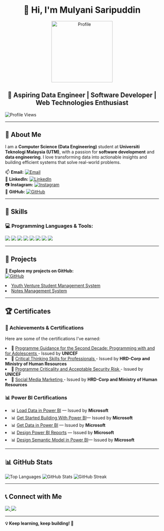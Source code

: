 

<h1 align = "center"> 👋 Hi, I'm <b>Mulyani Saripuddin</b></h1> 
<div align="center">
  <img src="https://github.com/user-attachments/assets/aa09ad92-8694-42c6-bf75-6e9fc444b316" alt="Profile" width="200"/>
</div>
<h2 align = "center">🚀 Aspiring Data Engineer | Software Developer | Web Technologies Enthusiast  </h2>

![Profile Views](https://komarev.com/ghpvc/?username=mulyani28&label=Profile%20views&color=0e75b6&style=flat)

---

## 📝 About Me  
I am a **Computer Science (Data Engineering)** student at **Universiti Teknologi Malaysia (UTM)**, with a passion for **software development** and **data engineering**. I love transforming data into actionable insights and building efficient systems that solve real-world problems.

📫 **Email:** [![Email](https://img.shields.io/badge/Email-mulyanisaripuddin28@gmail.com-D14836?style=flat&logo=gmail&logoColor=white)](mailto:mulyanisaripuddin28@gmail.com)  
🔗 **LinkedIn:** [![LinkedIn](https://img.shields.io/badge/LinkedIn-Mulyani_Saripuddin-0077B5?style=flat&logo=linkedin&logoColor=white)](https://www.linkedin.com/in/mulyani-saripuddin-387684261/)  
📷 **Instagram:** [![Instagram](https://img.shields.io/badge/Instagram-@mlyk.srpddn-E4405F?style=flat&logo=instagram&logoColor=white)](https://instagram.com/mlyk.srpddn)  
🐙 **GitHub:** [![GitHub](https://img.shields.io/badge/GitHub-mulyani28-181717?style=flat&logo=github&logoColor=white)](https://github.com/mulyani28)  

---

## 🔧 Skills  
### 💻 Programming Languages & Tools:  
<div>
  <img src="https://img.shields.io/badge/-C++-00599C?style=flat&logo=c%2B%2B&logoColor=white" />
  <img src="https://img.shields.io/badge/-PHP-777BB4?style=flat&logo=php&logoColor=white" />
  <img src="https://img.shields.io/badge/-Java-007396?style=flat&logo=java&logoColor=white" />
  <img src="https://img.shields.io/badge/-HTML5-E34F26?style=flat&logo=html5&logoColor=white" />
  <img src="https://img.shields.io/badge/-CSS3-1572B6?style=flat&logo=css3" />
  <img src="https://img.shields.io/badge/-JavaScript-F7DF1E?style=flat&logo=javascript&logoColor=black" />
  <img src="https://img.shields.io/badge/-Python-3776AB?style=flat&logo=python&logoColor=white" />
  <img src="https://img.shields.io/badge/-MySQL-4479A1?style=flat&logo=mysql&logoColor=white" />
</div>

---

## 📂 Projects  
🚀 **Explore my projects on GitHub:**  
[![GitHub](https://img.shields.io/badge/GitHub-Profile-blue?style=flat&logo=github)](https://github.com/mulyani28)
<li><a href="https://github.com/mulyani28/Youth-Venture">Youth Venture Student Management System</a></li>
  <li><a href="https://github.com/mulyani28/Notes-Management-System">Notes Management System</a></li>

---

## 🏆 Certificates  
### 📜 Achievements & Certifications  
Here are some of the certifications I've earned:  
<div>
<li>📜 <a href="https://agora.unicef.org/mod/certificate/view.php?id=142043&action=get">Programme Guidance for the Second Decade: Programming with and
for Adolescents
</a>- Issued by <b>UNICEF</b>
<li>📜 <a href = "https://github.com/user-attachments/assets/48ab9b4c-c936-4a9d-9924-640c697f53ea" >Critical Thinking Skills for Professionals
</a>- Issued by <b>HRD-Corp and Ministry of Human Resources</b>
<li>📜 <a href = "https://github.com/user-attachments/assets/d3ef10f4-62a1-449c-bbac-7e3d000f67bd" >Programme Criticality and Acceptable Security Risk
</a>- Issued by <b>UNICEF</b>
<li>📜 <a href = "https://github.com/user-attachments/assets/17e31064-5fbf-4fce-9bd2-2cb7fb1a23fb" >Social Media Marketing
</a>- Issued by <b>HRD-Corp and Ministry of Human Resources</b>
</div>

### 📊 Power BI Certifications
<div>
  <li>📊 <a href="https://github.com/user-attachments/assets/1bb66ed0-dede-4365-82c1-07ce7d912016">Load Data in Power BI</a> — Issued by <b>Microsoft</b></li>
  <li>📊 <a href="https://github.com/user-attachments/assets/944affe0-8aec-4103-9cc0-953f9e819155">Get Started Building With Power BI</a>— Issued by <b>Microsoft</b></li></li>
  <li>📊 <a href="https://github.com/user-attachments/assets/5d9b68b2-ef61-4db4-9e8f-39503ad3284f">Get Data in Power BI</a> — Issued by <b>Microsoft</b></li>
  <li>📊 <a href="https://github.com/user-attachments/assets/7af33969-02ea-4a1c-a2f6-74ccda81b1b9">Design Power BI Reports</a> — Issued by <b>Microsoft</b></li>
  <li>📊 <a href="https://github.com/user-attachments/assets/eed8c793-6241-4ddf-ae86-5fa48d46d602">Design Semantic Model in Power BI</a>— Issued by <b>Microsoft</b></li></li>
</div>






---

## 📊 GitHub Stats  
<div>
  <img src="https://github-readme-stats.vercel.app/api/top-langs/?username=mulyani28&layout=compact&theme=blueberry" alt="Top Languages" />
  <img src="https://github-readme-stats.vercel.app/api?username=mulyani28&show_icons=true&theme=blueberry" alt="GitHub Stats" />
  <img src="https://github-readme-streak-stats.herokuapp.com/?user=mulyani28&theme=blueberry" alt="GitHub Streak" />
</div>

---

## 📞 Connect with Me  
<a href="https://www.linkedin.com/in/mulyani-saripuddin-387684261/" target="_blank">
  <img src="https://img.shields.io/badge/LinkedIn-Connect-blue?style=for-the-badge&logo=linkedin" />
</a>
<a href="https://instagram.com/mlyk.srpddn" target="_blank">
  <img src="https://img.shields.io/badge/Instagram-Follow-E4405F?style=for-the-badge&logo=instagram&logoColor=white" />
</a>

---

**💡 Keep learning, keep building! 🚀**
